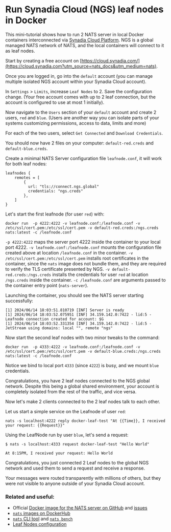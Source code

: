 # Run Synadia Cloud (NGS) leaf nodes in Docker

This mini-tutorial shows how to run 2 NATS server in local Docker containers interconnected via [Synadia Cloud Platform](https://cloud.synadia.com?utm_source=nats_docs&utm_medium=nats).
NGS is a global managed NATS network of NATS, and the local containers will connect to it as leaf nodes.

Start by creating a free account on [https://cloud.synadia.com/](https://cloud.synadia.com?utm_source=nats_docs&utm_medium=nats).

Once you are logged in, go into the `default` account (you can manage multiple isolated NGS account within your Synadia Cloud account).

In `Settings` > `Limits`, increase `Leaf Nodes` to 2. Save the configuration change.
(Your free account comes with up to 2 leaf connection, but the account is configured to use at most 1 initially).

Now navigate to the `Users` section of your `default` account and create 2 users, `red` and `blue`.
(Users are another way you can isolate parts of your systems customizing permissions, access to data, limits and more)

For each of the two users, select `Get Connected` and `Download Credentials`.

You should now have 2 files on your computer: `default-red.creds` and `default-blue.creds`.

Create a minimal NATS Server configuration file `leafnode.conf`, it will work for both leaf nodes:

```
leafnodes {
    remotes = [
        {
          url: "tls://connect.ngs.global"
          credentials: "ngs.creds"
        },
    ]
}
```

Let's start the first leafnode (for user `red`) with:

```shell
docker run  -p 4222:4222 -v leafnode.conf:/leafnode.conf -v /etc/ssl/cert.pem:/etc/ssl/cert.pem -v default-red.creds:/ngs.creds  nats:latest -c /leafnode.conf
```

`-p 4222:4222` maps the server port 4222 inside the container to your local port 4222.
`-v leafnode.conf:/leafnode.conf` mounts the configuration file created above at location `/leafnode.conf` in the container.
`-v /etc/ssl/cert.pem:/etc/ssl/cert.pem` installs root certificates in the container, since the `nats` image does not bundle them, and they are required to verify the TLS certificate presented by NGS.
`-v default-red.creds:/ngs.creds` installs the credentials for user `red` at location `/ngs.creds` inside the container.
`-c /leafnode.conf` are arguments passed to the container entry point (`nats-server`).

Launching the container, you should see the NATS server starting successfully:
```
[1] 2024/06/14 18:03:51.810719 [INF] Server is ready
[1] 2024/06/14 18:03:52.075951 [INF] 34.159.142.0:7422 - lid:5 - Leafnode connection created for account: $G
[1] 2024/06/14 18:03:52.331354 [INF] 34.159.142.0:7422 - lid:5 - JetStream using domains: local "", remote "ngs"
```

Now start the second leaf nodes with two minor tweaks to the command:
```
docker run  -p 4333:4222 -v leafnode.conf:/leafnode.conf -v /etc/ssl/cert.pem:/etc/ssl/cert.pem -v default-blue.creds:/ngs.creds  nats:latest -c /leafnode.conf
```

Notice we bind to local port `4333` (since `4222`) is busy, and we mount `blue` credentials.

Congratulations, you have 2 leaf nodes connected to the NGS global network.
Despite this being a global shared environment, your account is completely isolated from the rest of the traffic, and vice versa.

Now let's make 2 clients connected to the 2 leaf nodes talk to each other.

Let us start a simple service on the Leafnode of user `red`:
```shell
nats -s localhost:4222 reply docker-leaf-test "At {{Time}}, I received your request: {{Request}}"
```

Using the LeafNode run by user `blue`, let's send a request:
```shell
$ nats -s localhost:4333 request docker-leaf-test "Hello World"

At 8:15PM, I received your request: Hello World
```

Congratulations, you just connected 2 Leaf nodes to the global NGS network and used them to send a request and receive a response.

Your messages were routed transparently with millions of others, but they were not visible to anyone outside of your Synadia Cloud account.


### Related and useful:
 * Official [Docker image for the NATS server on GitHub](https://github.com/nats-io/nats-docker) and [issues](https://github.com/nats-io/nats-docker/issues)
 * [`nats` images on DockerHub](https://hub.docker.com/_/nats)
 * [`nats` CLI tool](/using-nats/nats-tools/nats\_cli/) and [`nats bench`](/using-nats/nats-tools/nats\_cli/natsbench)
 * [Leaf Nodes configuration](/running-a-nats-service/configuration/leafnodes)
